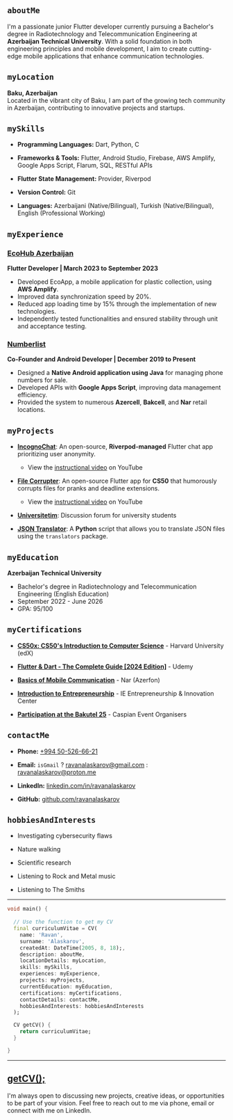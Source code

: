 ## `aboutMe`

I'm a passionate junior Flutter developer currently pursuing a Bachelor's degree in Radiotechnology and Telecommunication Engineering at **Azerbaijan Technical University**. With a solid foundation in both engineering principles and mobile development, I aim to create cutting-edge mobile applications that enhance communication technologies. 

## `myLocation`

**Baku, Azerbaijan**  
Located in the vibrant city of Baku, I am part of the growing tech community in Azerbaijan, contributing to innovative projects and startups.


## `mySkills`

- **Programming Languages:** Dart, Python, C

- **Frameworks & Tools:** Flutter, Android Studio, Firebase, AWS Amplify, Google Apps Script, Flarum, SQL, RESTful APIs

- **Flutter State Management:** Provider, Riverpod

- **Version Control:** Git

- **Languages:** Azerbaijani (Native/Bilingual), Turkish (Native/Bilingual), English (Professional Working)

## `myExperience`

### [EcoHub Azerbaijan](https://ecohub.az/aze/index)
**Flutter Developer | March 2023 to September 2023**
- Developed EcoApp, a mobile application for plastic collection, using **AWS Amplify**.
- Improved data synchronization speed by 20%.
- Reduced app loading time by 15% through the implementation of new technologies.
- Independently tested functionalities and ensured stability through unit and acceptance testing.


### [Numberlist](https://www.instagram.com/numberlist.az/)
**Co-Founder and Android Developer | December 2019 to
 Present**
- Designed a **Native Android application using Java** for managing phone numbers for sale.
- Developed APIs with **Google Apps Script**, improving data management efficiency.
- Provided the system to numerous **Azercell**, **Bakcell**, and **Nar** retail locations.


## `myProjects`

- **[IncognoChat](https://github.com/ravanalaskarov/incognochat)**: An open-source, **Riverpod-managed** Flutter chat app prioritizing user anonymity.
    - View the [instructional video](https://youtu.be/0Q108GtPCKk) on YouTube 

- **[File Corrupter](https://github.com/ravanalaskarov/flutter-file-corrupter)**: An open-source Flutter app for **CS50** that humorously corrupts files for pranks and deadline extensions.
    - View the [instructional video](https://youtu.be/96MtrtkdSoE) on YouTube 

- **[Universitetim](https://www.universitetim.com)**: Discussion forum for university students

- **[JSON Translator](https://github.com/ravanalaskarov/json-translator)**: A **Python** script that allows you to translate JSON files using the       `translators` package.




## `myEducation`

**Azerbaijan Technical University**
- Bachelor's degree in Radiotechnology and Telecommunication Engineering (English Education)
- September 2022 - June 2026
- GPA: 95/100

## `myCertifications`

- **[CS50x: CS50's Introduction to Computer Science](https://courses.edx.org/certificates/64e1dc3e6f354dd79c9ac075992e09eb)** - Harvard University (edX) 

- **[Flutter & Dart - The Complete Guide [2024 Edition]](https://www.udemy.com/certificate/UC-13d5adb5-e8e1-489a-9062-5d2c611a66a6/)** - Udemy

- **[Basics of Mobile Communication](assets/certificates/basics_of_mobile_communication.jpg)** - Nar (Azerfon)

- **[Introduction to Entrepreneurship](assets/certificates/introduction_to_entrepreneurship.png)** - IE Entrepreneurship & Innovation Center

- **[Participation at the Bakutel 25](assets/certificates/participation_at_the_bakutel_25.jpg)** - Caspian Event Organisers


## `contactMe`

- **Phone:** [+994 50-526-66-21](tel:+994505266621)

- **Email:** `isGmail` ? [ravanalaskarov@gmail.com](mailto:ravanalaskarov@gmail.com) : [ravanalaskarov@proton.me](mailto:ravanalaskarov@proton.me)

- **LinkedIn:** [linkedin.com/in/ravanalaskarov](https://www.linkedin.com/in/ravanalaskarov)

- **GitHub:** [github.com/ravanalaskarov](https://www.github.com/ravanalaskarov)

## `hobbiesAndInterests`

- Investigating cybersecurity flaws

- Nature walking

- Scientific research

- Listening to Rock and Metal music

- Listening to The Smiths

---

```dart 
void main() {
  
  // Use the function to get my CV
  final curriculumVitae = CV(
    name: 'Ravan',
    surname: 'Alaskarov',
    createdAt: DateTime(2005, 8, 18);,
    description: aboutMe,
    locationDetails: myLocation,
    skills: mySkills,
    experiences: myExperience,
    projects: myProjects,
    currentEducation: myEducation,
    certifications: myCertifications,
    contactDetails: contactMe,
    hobbiesAndInterests: hobbiesAndInterests
  );

  CV getCV() {
    return curriculumVitae;
  }

}

```
---

## [getCV();](/assets/ravan_alaskarov_flutter_dev.pdf)

I'm always open to discussing new projects, creative ideas, or opportunities to be part of your vision. Feel free to reach out to me via phone, email or connect with me on LinkedIn.


